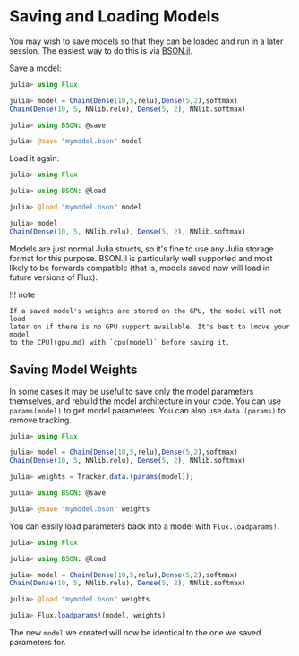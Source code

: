 # Saving and Loading Models

You may wish to save models so that they can be loaded and run in a later
session. The easiest way to do this is via
[BSON.jl](https://github.com/MikeInnes/BSON.jl).

Save a model:

```julia
julia> using Flux

julia> model = Chain(Dense(10,5,relu),Dense(5,2),softmax)
Chain(Dense(10, 5, NNlib.relu), Dense(5, 2), NNlib.softmax)

julia> using BSON: @save

julia> @save "mymodel.bson" model
```

Load it again:

```julia
julia> using Flux

julia> using BSON: @load

julia> @load "mymodel.bson" model

julia> model
Chain(Dense(10, 5, NNlib.relu), Dense(5, 2), NNlib.softmax)
```

Models are just normal Julia structs, so it's fine to use any Julia storage
format for this purpose. BSON.jl is particularly well supported and most likely
to be forwards compatible (that is, models saved now will load in future
versions of Flux).

!!! note

    If a saved model's weights are stored on the GPU, the model will not load
    later on if there is no GPU support available. It's best to [move your model
    to the CPU](gpu.md) with `cpu(model)` before saving it.

## Saving Model Weights

In some cases it may be useful to save only the model parameters themselves, and
rebuild the model architecture in your code. You can use `params(model)` to get
model parameters. You can also use `data.(params)` to remove tracking.

```Julia
julia> using Flux

julia> model = Chain(Dense(10,5,relu),Dense(5,2),softmax)
Chain(Dense(10, 5, NNlib.relu), Dense(5, 2), NNlib.softmax)

julia> weights = Tracker.data.(params(model));

julia> using BSON: @save

julia> @save "mymodel.bson" weights
```

You can easily load parameters back into a model with `Flux.loadparams!`.

```julia
julia> using Flux

julia> using BSON: @load

julia> model = Chain(Dense(10,5,relu),Dense(5,2),softmax)
Chain(Dense(10, 5, NNlib.relu), Dense(5, 2), NNlib.softmax)

julia> @load "mymodel.bson" weights

julia> Flux.loadparams!(model, weights)
```

The new `model` we created will now be identical to the one we saved parameters for.
